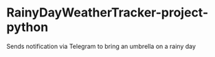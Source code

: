 # RainyDayWeatherTracker-project-python
 Sends notification via Telegram to bring an umbrella on a rainy day
